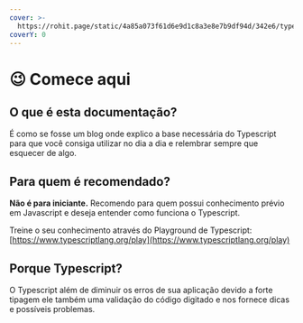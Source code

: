 ```yaml
---
cover: >-
  https://rohit.page/static/4a85a073f61d6e9d1c8a3e8e7b9df94d/342e6/typescript-banner.jpg
coverY: 0
---
```


# 😉 Comece aqui

## O que é esta documentação?

É como se fosse um blog onde explico a base necessária do Typescript para que você consiga utilizar no dia a dia e relembrar sempre que esquecer de algo.



## Para quem é recomendado?

**Não é para iniciante.** Recomendo para quem possui conhecimento prévio em Javascript e deseja entender como  funciona o Typescript.



Treine o seu conhecimento através do Playground de Typescript:\
[https://www.typescriptlang.org/play](https://www.typescriptlang.org/play)



## Porque Typescript?

O Typescript além de diminuir os erros de sua aplicação devido a forte tipagem ele também uma validação do código digitado e nos fornece dicas e possíveis problemas.
